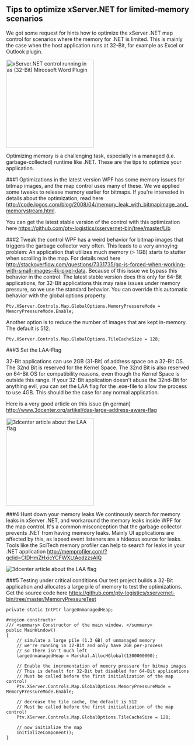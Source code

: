 ## Tips to optimize xServer.NET for limited-memory scenarios

We got some request for hints how to optimize the xServer .NET map control for scenarios where the memory for .NET is limited. This is mainly the case when the host application runs at 32-Bit, for example as Excel or Outlook plugin.

<img src="https://github.com/ptv-logistics/xservernet-bin/blob/master/MemoryPressureTest/screenshots/XServerNetOffice.png"  alt="xServer.NET control running in as (32-Bit) Mircosoft Word Plugin" height="240"/>

Optimizing memory is a challenging task, especially in a managed (i.e. garbage-collected) runtime like .NET. These are the tips to optimize your application.

###1 Optimizations in the latest version
WPF has some memory issues for bitmap images, and the map control uses many of these. We we applied some tweaks to release memory earlier for bitmaps. If you're interested in details about the optimization, read here http://code.logos.com/blog/2008/04/memory_leak_with_bitmapimage_and_memorystream.html. 

You can get the latest stable version of the control with this optimization here https://github.com/ptv-logistics/xservernet-bin/tree/master/Lib

###2 Tweak the control
WPF has a weird behavior for bitmap images that triggers the garbage collector very often. This leads to a very annoying problem: An application that utilizes much memory (> 1GB) starts to stutter when scrolling in the map. For details read here http://stackoverflow.com/questions/7331735/gc-is-forced-when-working-with-small-images-4k-pixel-data. Because of this issue we bypass this behavior in the control. The latest stable version does this only for 64-Bit applications, for 32-Bit applications this may raise issues under memory pressure, so we use the standard behavior. You can override this automatic behavior with the global options property.
```
Ptv.XServer.Controls.Map.GlobalOptions.MemoryPressureMode = MemoryPressureMode.Enable;
```

Another option is to reduce the number of images that are kept in-memory. The default is 512.
```
Ptv.XServer.Controls.Map.GlobalOptions.TileCacheSize = 128;
```

###3 Set the LAA-Flag

32-Bit applications can use 2GB (31-Bit) of address space on a 32-Bit OS. The 32nd Bit is reserved for the Kernel Space. The 32nd Bit is also reserved on 64-Bit OS for compatibility reasons, even though the Kernel Space is outside this range. If your 32-Bit application doesn't abuse the 32nd-Bit for anything evil, you can set the LAA flag for the .exe-file to allow the process to use 4GB. This should be the case for any normal application. 

Here is a very good article on this issue (in german) http://www.3dcenter.org/artikel/das-large-address-aware-flag

<img src="https://github.com/ptv-logistics/xservernet-bin/blob/master/MemoryPressureTest/screenshots/64bitnolaa.png" alt="3dcenter article about the LAA flag" height="240"/>

###4 Hunt down your memory leaks
We continously search for memory leaks in xServer .NET, and workaround the memory leaks inside WPF for the map control. It's a common misconception that the garbage collector prevents .NET from having memeory leaks. Mainly UI applications are affected by this, as lapsed event listeners are a hideous source for leaks. Tools like the SciTech memory profiler can help to search for leaks in your .NET application http://memprofiler.com/?gclid=CIDHmZHxicYCFWXLtAodzzsAIQ

![3dcenter article about the LAA flag](https://github.com/ptv-logistics/xservernet-bin/blob/master/MemoryPressureTest/screenshots/scitech.png)

###5 Testing under critical conditions
Our test project builds a 32-Bit application and allocates a large pile of memory to test the optimizations. Get the source code here https://github.com/ptv-logistics/xservernet-bin/tree/master/MemoryPressureTest

```
private static IntPtr largeUnmanagedHeap;

#region constructor
/// <summary> Constructor of the main window. </summary>
public MainWindow()
{
    // simulate a large pile (1.3 GB) of unmanaged memory
    // we're running in 32-Bit and only have 2GB per-process
    // so there isn't much left
    largeUnmanagedHeap = Marshal.AllocHGlobal(1300000000);

    // Enable the incrementation of memory pressure for bitmap images
    // This is default for 32-Bit but disabled for 64-Bit applications
    // Must be called before the first initialization of the map control!
    Ptv.XServer.Controls.Map.GlobalOptions.MemoryPressureMode = MemoryPressureMode.Enable;
            
    // decrease the tile cache, the default is 512
    // Must be called before the first initialization of the map control!
    Ptv.XServer.Controls.Map.GlobalOptions.TileCacheSize = 128;

    // now initialize the map
    InitializeComponent();
}          
```
